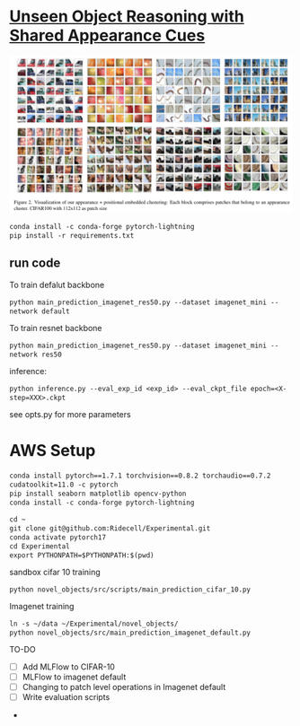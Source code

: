 # [Unseen Object Reasoning with Shared Appearance Cues](https://arxiv.org/pdf/2406.15565)

![image.png](https://github.com/Pari-singh/unseen_object_reasoning/blob/main/images/image.png)
~~~
conda install -c conda-forge pytorch-lightning
pip install -r requirements.txt
~~~

## run code
To train defalut backbone
~~~
python main_prediction_imagenet_res50.py --dataset imagenet_mini --network default
~~~
To train resnet backbone
~~~
python main_prediction_imagenet_res50.py --dataset imagenet_mini --network res50
~~~

inference:
~~~
python inference.py --eval_exp_id <exp_id> --eval_ckpt_file epoch=<X-step=XXX>.ckpt
~~~

see opts.py for more parameters

# AWS Setup


~~~
conda install pytorch==1.7.1 torchvision==0.8.2 torchaudio==0.7.2 cudatoolkit=11.0 -c pytorch
pip install seaborn matplotlib opencv-python
conda install -c conda-forge pytorch-lightning
~~~


~~~
cd ~
git clone git@github.com:Ridecell/Experimental.git
conda activate pytorch17
cd Experimental
export PYTHONPATH=$PYTHONPATH:$(pwd)
~~~

sandbox cifar 10 training
~~~
python novel_objects/src/scripts/main_prediction_cifar_10.py
~~~

Imagenet training
~~~
ln -s ~/data ~/Experimental/novel_objects/
python novel_objects/src/main_prediction_imagenet_default.py
~~~

TO-DO

- [ ] Add MLFlow to CIFAR-10
- [ ] MLFlow to imagenet default
- [ ] Changing to patch level operations in Imagenet default
- [ ] Write evaluation scripts
- 
